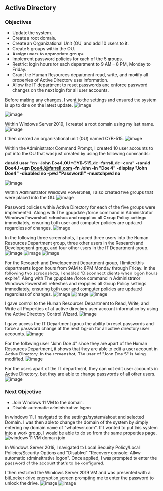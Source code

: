 ## Active Directory
 ### Objectives
- Update the system.
- Create a root domain.
- Create an Organizational Unit (OU) and add 10 users to it.
- Create 5 groups within the OU.
- Assign users to appropriate groups.
- Implement password policies for each of the 5 groups.
- Restrict login hours for each department to 9 AM – 8 PM, Monday to Friday.
- Grant the Human Resources department read, write, and modify all properties of Active Directory user information.
- Allow the IT department to reset passwords and enforce password changes on the next login for all user accounts.

 
 Before making any changes, I went to the settings and ensured the system is up to date on the latest update. 
 ![image](https://github.com/user-attachments/assets/7a10b3ba-c9ad-4d7d-bd7b-1075db672c4f)

![image](https://github.com/user-attachments/assets/05daecfa-4835-4976-8c96-e4219f51656c)



 Within Windows Server 2019, I created a root domain using my last name.
![image](https://github.com/user-attachments/assets/e9d432f4-d663-469f-b62f-370ec9adf9f9)

I then created an organizational unit (OU) named CYB-515.
![image](https://github.com/user-attachments/assets/b76ab1f3-7449-4d05-9e24-4be228b245ae)

Within the Administrator Command Prompt, I created 10 user accounts to put into the OU that was just created by using the following commands:

**dsadd user "cn=John Doe4,OU=CYB-515,dc=farrell,dc=com" -samid Doe4J -upn Doe4J@farrell.com -fn John -ln "Doe 4" -display "John Doe4" -disabled no -pwd "Password1" -mustchpwd no**


![image](https://github.com/user-attachments/assets/f46579a7-62d5-4194-9c35-840f99ad7acb)

Within Administrator Windows PowerShell, I also created five groups that were placed into the OU.
![image](https://github.com/user-attachments/assets/31950335-ebca-45d1-a4c8-a7b60e0fb25e)

Password policies within Active Directory for each of the five groups were implemented. Along with The gpupdate /force command in Administrator Windows Powershell refreshes and reapplies all Group Policy settings immediately, ensuring both user and computer policies are updated regardless of changes.
![image](https://github.com/user-attachments/assets/9e70e506-db82-4b93-9062-3969a2a8db0f)


In the following three screenshots, I placed three users into the Human Resources Department group, three other users in the Research and Developement group, and four other users in the IT Department group.
![image](https://github.com/user-attachments/assets/0fb00a0d-ff13-4ce6-906f-8bc6c0ccddc4)
![image](https://github.com/user-attachments/assets/c9bb1337-2715-477f-a9f2-14b891421ac8)
![image](https://github.com/user-attachments/assets/1cd31579-669d-4226-af6c-cbf81c120177)



For the Research and Developement Department group, I limited this departments logon hours from 9AM to 8PM Monday through Friday.
In the following two screenshots, I enabled "Disconnect clients when logon hours expire". 
Along with The gpupdate /force command in Administrator Windows Powershell refreshes and reapplies all Group Policy settings immediately, ensuring both user and computer policies are updated regardless of changes.
![image](https://github.com/user-attachments/assets/c9e84a09-da17-4a5c-a663-45549da4ca4a)
![image](https://github.com/user-attachments/assets/0f51ae8c-c8a2-4985-807e-f1498aef1f1c)
![image](https://github.com/user-attachments/assets/f115310b-e7b4-4e55-a6bf-fe899f1dbce5)


I gave control to the Human Resources Department to Read, Write, and Write all Properties of all active directory user account information by using the Active Directory Control Wizard.
![image](https://github.com/user-attachments/assets/63e39bc3-a22c-4c73-9b96-10af28d796c6)


I gave access the IT Department group the ability to reset passwords and force a password change at the next log-on for all active directory user accounts.
![image](https://github.com/user-attachments/assets/4301c708-be0e-44b0-991d-6a9634e1d2ea)



For the following user "John Doe 4" since they are apart of the Human Resources Department, it shows that they are able to edit a user account in Active Directory. In the screenshot, The user of "John Doe 5" is being modified.
![image](https://github.com/user-attachments/assets/c2573c9e-eadf-43a6-a226-262e8ba2cd1a)


For the users apart of the IT department, they can not edit user accounts in Active Directory, but they are able to change passwords of all other users.
![image](https://github.com/user-attachments/assets/666577d5-712b-4ddd-a5c9-29fcd5f0c6e9)



### Next Objective
- Join Windows 11 VM to the domain.
- Disable automatic administrative logon.

In windows 11, I navigated to the settings/system/about and selected Domain. I was then able to change the domain of the system by simply entering my domain name of "whatever.com". If I wanted to put this system into a work group, I would be able to do so from the same properties page.
![windows 11 VM domain join](https://github.com/user-attachments/assets/19f75d01-3972-4077-b780-6b2e46295749)


In Windows Server 2019, I navigated to Local Security Policy/Local Policies/Security Options and "Disabled" "Recovery console: Allow automatic adminsitrative logon". Once applied, I was prompted to enter the password of
the account that's to be configured.

I then restarted the Windows Server 2019 VM and was presented with a bitLocker drive encryption screen prompting me to enter the password to unlock the drive.
![image](https://github.com/user-attachments/assets/6d8675cd-28db-4188-8d67-a678c181e14b)
![image](https://github.com/user-attachments/assets/a8e85505-360d-44d7-aa15-9cd9c56e9679)

